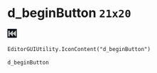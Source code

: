 # d_beginButton `21x20`
<img src="/img/d_beginButton.png" width=21 height=20>

``` CSharp
EditorGUIUtility.IconContent("d_beginButton")
```
```
d_beginButton
```
